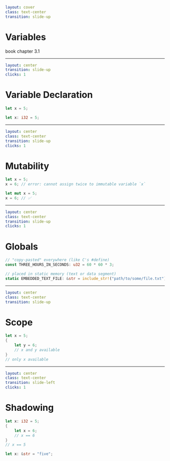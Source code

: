 ```yaml
layout: cover
class: text-center
transition: slide-up
```

# Variables

book chapter 3.1

---

```yaml
layout: center
transition: slide-up
clicks: 1
```

# Variable Declaration

```rust {1|3}
let x = 5;

let x: i32 = 5;
```

<div
    style="background-color: red"
    class="h-0.8 rounded absolute top-84 left-106.5 w-12"
    v-click="[1,2]"
></div>

---

```yaml
layout: center
class: text-center
transition: slide-up
clicks: 1
```

# Mutability

```rust {1-2|4-5} {at:0}
let x = 5;
x = 6; // error: cannot assign twice to immutable variable `x`

let mut x = 5;
x = 6; // ✅
```

<div
    style="background-color: red"
    class="h-0.8 rounded absolute top-84 left-60 w-8"
    v-click="1"
></div>

---

```yaml
layout: center
class: text-center
transition: slide-up
clicks: 1
```

# Globals

```rust {1-2|4-5}
// "copy-pasted" everywhere (like C's #define)
const THREE_HOURS_IN_SECONDS: u32 = 60 * 60 * 3;

// placed in static memory (text or data segment)
static EMBEDDED_TEXT_FILE: &str = include_str!("path/to/some/file.txt");
```

<div
    style="background-color: red"
    class="h-0.8 rounded absolute top-72 left-38 w-13"
    v-click="[0,1]"
></div>

<div
    style="background-color: red"
    class="h-0.8 rounded absolute top-90 left-38 w-15"
    v-click="[1,2]"
></div>

---

```yaml
layout: center
class: text-center
transition: slide-up
```

# Scope

```rust
let x = 5;
{
    let y = 6;
    // x and y available
}
// only x available
```

---

```yaml
layout: center
class: text-center
transition: slide-left
clicks: 1
```

# Shadowing

```rust {1-6|1,8}
let x: i32 = 5;
{
    let x = 6;
    // x == 6
}
// x == 5

let x: &str = "five";
```

<div
    style="background-color: red"
    class="h-0.8 rounded absolute top-57 left-111 w-3.5"
    v-click="[0,1]"
></div>
<div
    style="background-color: red"
    class="h-0.8 rounded absolute top-69 left-120.8 w-3.5"
    v-click="[0,1]"
></div>

<div
    style="background-color: red"
    class="h-0.8 rounded absolute top-57 left-111 w-15"
    v-click="[1,2]"
></div>
<div
    style="background-color: red"
    class="h-0.8 rounded absolute top-99 left-111 w-18"
    v-click="[1,2]"
></div>

